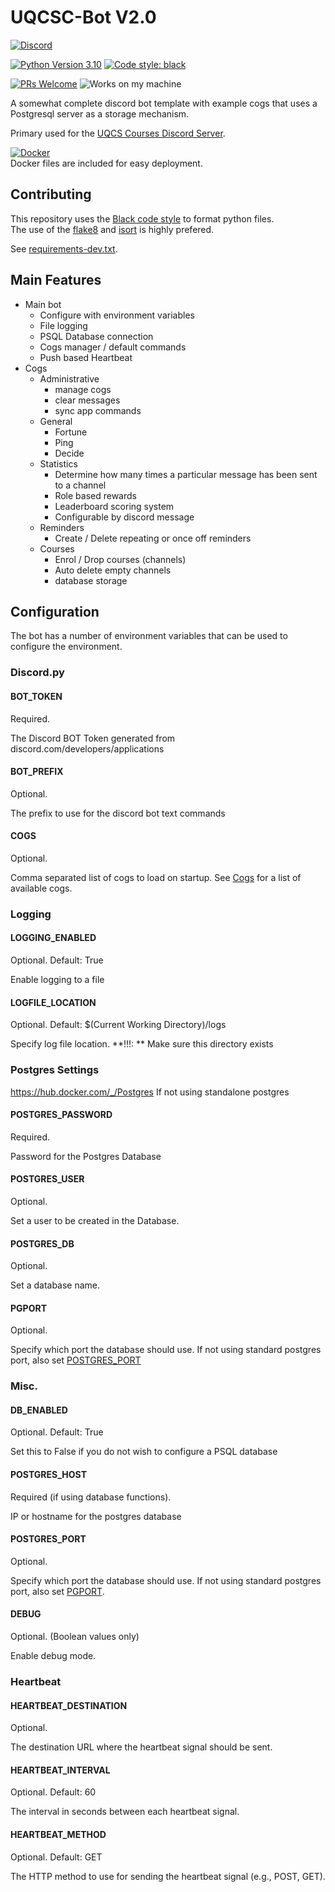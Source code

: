 # UQCSC-Bot V2.0

[![Discord](https://img.shields.io/discord/809997432011882516?color=blue&label=UQCS%20Discord&logo=discord)](https://discord.gg/JpjaB2FNdW)

[![Python Version 3.10](https://img.shields.io/badge/python-3.10-blue.svg?logo=python&logoColor=yellow)](https://www.python.org/downloads/release/python-3100/)
[![Code style: black](https://img.shields.io/badge/code%20style-black-000000.svg)](https://github.com/psf/black)

[![PRs Welcome](https://img.shields.io/badge/PRs-welcome-brightgreen.svg?style=flat)](https://github.com/Caleb-Wishart/Squad-Bot/pulls)
![Works on my machine](https://img.shields.io/badge/WORKS%20ON-MY%20MACHINE-red)

A somewhat complete discord bot template with example cogs that uses a Postgresql server as a storage mechanism.

Primary used for the [UQCS Courses Discord Server](https://discord.gg/JpjaB2FNdW).

[![Docker](https://img.shields.io/badge/Docker-test?logo=docker&color=grey)](https://www.docker.com/)  
Docker files are included for easy deployment.

## Contributing

This repository uses the [Black code style](https://black.readthedocs.io/en/stable/) to format python files. \
The use of the [flake8](https://pypi.org/project/flake8/) and [isort](https://pypi.org/project/isort/) is highly prefered.

See [requirements-dev.txt](./bot/requirements-dev.txt).

## Main Features
 - Main bot
   - Configure with environment variables
   - File logging
   - PSQL Database connection
   - Cogs manager / default commands
   - Push based Heartbeat
 - Cogs
   - Administrative
     - manage cogs
     - clear messages
     - sync app commands
   - General
     - Fortune
     - Ping
     - Decide
   - Statistics
     - Determine how many times a particular message has been sent to a channel
     - Role based rewards
     - Leaderboard scoring system
     - Configurable by discord message
   - Reminders
     - Create / Delete repeating or once off reminders
   - Courses
     - Enrol / Drop courses (channels)
     - Auto delete empty channels
     - database storage

## Configuration

The bot has a number of environment variables that can be used to configure the environment.

### Discord.py 

#### BOT_TOKEN

Required.

The Discord BOT Token generated from discord.com/developers/applications

#### BOT_PREFIX

Optional.

The prefix to use for the discord bot text commands

#### COGS

Optional.

Comma separated list of cogs to load on startup.
See [Cogs](./bot/cogs/) for a list of available cogs.

### Logging

#### LOGGING_ENABLED

Optional. Default: True

Enable logging to a file

#### LOGFILE_LOCATION

Optional. Default: $(Current Working Directory)/logs 

Specify log file location.
**!!!: ** Make sure this directory exists

### Postgres Settings

https://hub.docker.com/_/Postgres
If not using standalone postgres

#### POSTGRES_PASSWORD

Required.

Password for the Postgres Database

#### POSTGRES_USER

Optional.

Set a user to be created in the Database.

#### POSTGRES_DB

Optional.

Set a database name.

#### PGPORT

Optional.

Specify which port the database should use.
If not using standard postgres port, also set [POSTGRES_PORT](#postgres_port)

### Misc.

#### DB_ENABLED

Optional. Default: True

Set this to False if you do not wish to configure a PSQL database

#### POSTGRES_HOST

Required (if using database functions).

IP or hostname for the postgres database

#### POSTGRES_PORT

Optional.

Specify which port the database should use.
If not using standard postgres port, also set [PGPORT](#pgport).

#### DEBUG

Optional. (Boolean values only)

Enable debug mode.

### Heartbeat

#### HEARTBEAT_DESTINATION

Optional.

The destination URL where the heartbeat signal should be sent.

#### HEARTBEAT_INTERVAL

Optional. Default: 60

The interval in seconds between each heartbeat signal.

#### HEARTBEAT_METHOD

Optional. Default: GET

The HTTP method to use for sending the heartbeat signal (e.g., POST, GET).
